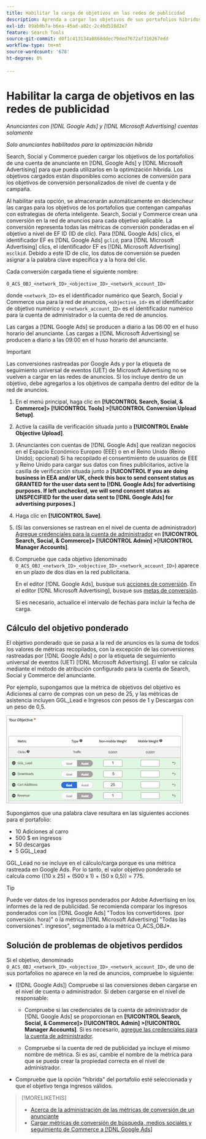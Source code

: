 ```yaml
---
title: Habilitar la carga de objetivos en las redes de publicidad
description: Aprenda a cargar los objetivos de sus portafolios híbridos en  [!DNL Google Ads] y [!DNL Microsoft Advertising].
exl-id: 09ab0b7a-b6ea-45ad-a82c-2c40d518d2e7
feature: Search Tools
source-git-commit: d0f1c413134a0868ddec79ded7672af316267edd
workflow-type: tm+mt
source-wordcount: '678'
ht-degree: 0%

---
```


# Habilitar la carga de objetivos en las redes de publicidad

*Anunciantes con [!DNL Google Ads] y [!DNL Microsoft Advertising] cuentas solamente*

*Solo anunciantes habilitados para la optimización híbrida*

Search, Social y Commerce pueden cargar los objetivos de los portafolios de una cuenta de anunciante en [!DNL Google Ads] y [!DNL Microsoft Advertising] para que pueda utilizarlos en la optimización híbrida. Los objetivos cargados están disponibles como acciones de conversión para los objetivos de conversión personalizados de nivel de cuenta y de campaña.

Al habilitar esta opción, se almacenarán automáticamente en déclencheur las cargas para los objetivos de los portafolios que contengan campañas con estrategias de oferta inteligente. Search, Social y Commerce crean una conversión en la red de anuncios para cada objetivo aplicable. La conversión representa todas las métricas de conversión ponderadas en el objetivo a nivel de EF ID (ID de clic). Para [!DNL Google Ads] clics, el identificador EF es [!DNL Google Ads] `gclid`; para [!DNL Microsoft Advertising] clics, el identificador EF es [!DNL Microsoft Advertising] `msclkid`. Debido a este ID de clic, los datos de conversión se pueden asignar a la palabra clave específica y a la hora del clic.

Cada conversión cargada tiene el siguiente nombre:

`O_ACS_OBJ_<network_ID>_<objective_ID>_<network_account_ID>`

donde `<network_ID>` es el identificador numérico que Search, Social y Commerce usa para la red de anuncios, `<objective_id>` es el identificador de objetivo numérico y `<network_account_ID>` es el identificador numérico para la cuenta de administrador o la cuenta de red de anuncios.

Las cargas a [!DNL Google Ads] se producen a diario a las 06:00 en el huso horario del anunciante. Las cargas a [!DNL Microsoft Advertising] se producen a diario a las 09:00 en el huso horario del anunciante.

>[!IMPORTANT]
>
>Las conversiones rastreadas por Google Ads y por la etiqueta de seguimiento universal de eventos (UET) de Microsoft Advertising no se vuelven a cargar en las redes de anuncios. Si los incluye dentro de un objetivo, debe agregarlos a los objetivos de campaña dentro del editor de la red de anuncios.

1. En el menú principal, haga clic en **[!UICONTROL Search, Social, & Commerce]> [!UICONTROL Tools] >[!UICONTROL Conversion Upload Setup]**.

1. Active la casilla de verificación situada junto a **[!UICONTROL Enable Objective Upload]**.

1. (Anunciantes con cuentas de [!DNL Google Ads] que realizan negocios en el Espacio Económico Europeo (EEE) o en el Reino Unido (Reino Unido); opcional) Si ha recopilado el consentimiento de usuarios de EEE y Reino Unido para cargar sus datos con fines publicitarios, active la casilla de verificación situada junto a **[!UICONTROL If you are doing business in EEA and/or UK, check this box to send consent status as GRANTED for the user data sent to [!DNL Google Ads] for advertising purposes. If left unchecked, we will send consent status as UNSPECIFIED for the user data sent to [!DNL Google Ads] for advertising purposes.]**

1. Haga clic en **[!UICONTROL Save]**.

1. (Si las conversiones se rastrean en el nivel de cuenta de administrador) [Agregue credenciales para la cuenta de administrador](/help/search-social-commerce/admin/manager-accounts.md) en **[!UICONTROL Search, Social, & Commerce]> [!UICONTROL Admin] >[!UICONTROL Manager Accounts]**.

1. Compruebe que cada objetivo (denominado `O_ACS_OBJ_<network_ID>_<objective_ID>_<network_account_ID>`) aparece en un plazo de dos días en la red publicitaria.

   En el editor [!DNL Google Ads], busque sus [acciones de conversión](https://support.google.com/google-ads/answer/11461796). En el editor [!DNL Microsoft Advertising], busque sus [metas de conversión](https://help.ads.microsoft.com/#apex/ads/en/56709).

   Si es necesario, actualice el intervalo de fechas para incluir la fecha de carga.

## Cálculo del objetivo ponderado

El objetivo ponderado que se pasa a la red de anuncios es la suma de todos los valores de métricas recopilados, con la excepción de las conversiones rastreadas por [!DNL Google Ads] o por la etiqueta de seguimiento universal de eventos (UET) [!DNL Microsoft Advertising]. El valor se calcula mediante el método de atribución configurado para la cuenta de Search, Social y Commerce del anunciante.

Por ejemplo, supongamos que la métrica de objetivos del objetivo es Adiciones al carro de compras con un peso de 25, y las métricas de asistencia incluyen GGL_Lead e Ingresos con pesos de 1 y Descargas con un peso de 0,5.

![Ejemplo de objetivo ponderado](/help/search-social-commerce/assets/objective-example.png "Ejemplo de objetivo ponderado")

Supongamos que una palabra clave resultara en las siguientes acciones para el portafolio:

* 10 Adiciones al carro
* 500 $ en ingresos
* 50 descargas
* 5 GGL_Lead

GGL_Lead no se incluye en el cálculo/carga porque es una métrica rastreada en Google Ads. Por lo tanto, el valor objetivo ponderado se calcula como ((10 x 25) + (500 x 1) + (50 x 0,5)) = 775.

>[!TIP]
>
>Puede ver datos de los ingresos ponderados por Adobe Advertising en los informes de la red de publicidad. Se recomienda comparar los ingresos ponderados con los [!DNL Google Ads] &quot;Todos los convertidores. (por conversión. hora)&quot; o la métrica [!DNL Microsoft Advertising] &quot;Todas las conversiones&quot;. ingresos&quot;, segmentado a la métrica O_ACS_OBJ*.<!--clarify -->

## Solución de problemas de objetivos perdidos

Si el objetivo, denominado `O_ACS_OBJ_<network_ID>_<objective_ID>_<network_account_ID>`, de uno de sus portafolios no aparece en la red de anuncios, compruebe lo siguiente:

* ([!DNL Google Ads]) Compruebe si las conversiones deben cargarse en el nivel de cuenta o administrador. Si deben cargarse en el nivel de responsable:

   * Compruebe si las credenciales de la cuenta de administrador de [!DNL Google Ads] se proporcionan en **[!UICONTROL Search, Social, & Commerce]> [!UICONTROL Admin] >[!UICONTROL Manager Accounts]**. Si es necesario, [agregue las credenciales para la cuenta de administrador](/help/search-social-commerce/admin/manager-accounts.md).

   * Compruebe si la cuenta de red de publicidad ya incluye el mismo nombre de métrica. Si es así, cambie el nombre de la métrica para que se pueda crear la propiedad correcta en el nivel de administrador.

* Compruebe que la opción &quot;híbrida&quot; del portafolio esté seleccionada y que el objetivo tenga ingresos válidos.

>[!MORELIKETHIS]
>
>* [Acerca de la administración de las métricas de conversión de un anunciante](/help/search-social-commerce/admin/conversion-metrics/conversion-metric-about.md)
>* [Cargar métricas de conversión de búsqueda, medios sociales y seguimiento de Commerce a [!DNL Google Ads]](conversion-metrics-upload-to-google.md)
